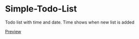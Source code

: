 # Simple-Todo-List
Todo list with time and date.
Time shows when new list is added

[Preview](https://engga86.github.io/Simple-Todo-List/index.html)
